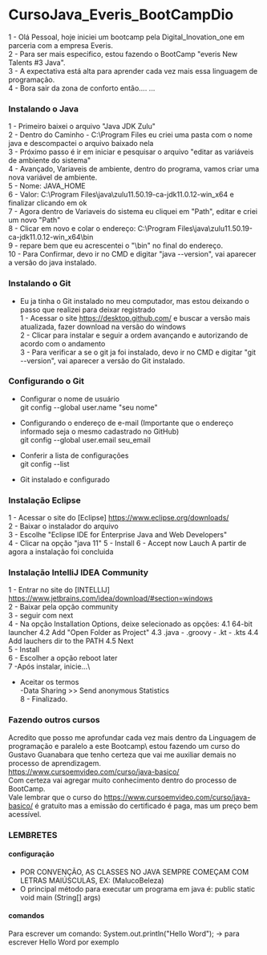 # CursoJava_Everis_BootCampDio

1 - Olá Pessoal, hoje iniciei um bootcamp pela Digital_Inovation_one em parceria com a empresa Everis.\
2 - Para ser mais especifico, estou fazendo o BootCamp "everis New Talents #3 Java".\
3 - A expectativa está alta para aprender cada vez mais essa linguagem de programação.\
4 - Bora sair da zona de conforto então....
...
### Instalando o Java
1 - Primeiro baixei o arquivo "Java JDK Zulu"\
2 - Dentro do Caminho - C:\Program Files eu criei uma pasta com o nome java e descompactei o arquivo baixado nela\
3 - Próximo passo é ir em iniciar e pesquisar o arquivo "editar as variáveis de ambiente do sistema"\
4 - Avançado, Variaveis de ambiente, dentro do programa, vamos criar uma nova variável de ambiente.\
5 - Nome: JAVA_HOME\
6 - Valor: C:\Program Files\java\zulu11.50.19-ca-jdk11.0.12-win_x64 e finalizar clicando em ok\
7 - Agora dentro de Variaveis do sistema eu cliquei em "Path", editar e criei um novo "Path"\
8 - Clicar em novo e colar o endereço: C:\Program Files\java\zulu11.50.19-ca-jdk11.0.12-win_x64\bin\
9 - repare bem que eu acrescentei o "\bin" no final do endereço.\
10 - Para Confirmar, devo ir no CMD e digitar "java --version", vai aparecer a versão do java instalado.

### Instalando o Git
- Eu ja tinha o Git instalado no meu computador, mas estou deixando o passo que realizei para deixar registrado\
1 - Acessar o site https://desktop.github.com/ e buscar a versão mais atualizada, fazer download na versão do windows\
2 - Clicar para instalar e seguir a ordem avançando e autorizando de acordo com o andamento\
3 - Para verificar a se o git ja foi instalado, devo ir no CMD e digitar "git --version", vai aparecer a versão do Git instalado.

### Configurando o Git
- Configurar o nome de usuário\
  git config --global user.name "seu nome"
- Configurando o endereço de e-mail (Importante que o endereço informado seja o mesmo cadastrado no GitHub)\
  git config --global user.email seu_email
- Conferir a lista de configurações\
  git config --list
  
- Git instalado e configurado

### Instalação Eclipse
1 - Acessar o site do [Eclipse] https://www.eclipse.org/downloads/ \
2 - Baixar o instalador do arquivo\
3 - Escolhe "Eclipse IDE for Enterprise Java and Web Developers"\
4 - Clicar na opção "java 11"
5 - Install
6 - Accept now
Lauch
A partir de agora a instalação foi concluida

### Instalação IntelliJ IDEA Community
1 - Entrar no site do [INTELLIJ] https://www.jetbrains.com/idea/download/#section=windows \
2 - Baixar pela opção community\
3 - seguir com next\
4 - Na opção Installation Options, deixe selecionado as opções: 4.1 64-bit launcher 4.2 Add "Open Folder as Project" 4.3 .java - .groovy - .kt - .kts 4.4 Add lauchers dir to the PATH 4.5 Next\
5 - Install\
6 - Escolher a opção reboot later\
7 -Após instalar, inicie...\
- Aceitar os termos\
-Data Sharing >> Send anonymous Statistics\
8 - Finalizado.

### Fazendo outros cursos
Acredito que posso me aprofundar cada vez mais dentro da Linguagem de programação e paralelo a este Bootcamp\ estou fazendo um curso do Gustavo Guanabara que tenho certeza que vai me auxiliar demais no processo de aprendizagem.\
https://www.cursoemvideo.com/curso/java-basico/ \
Com certeza vai agregar muito conhecimento dentro do processo de BootCamp.\
Vale lembrar que o curso do https://www.cursoemvideo.com/curso/java-basico/ é gratuito mas a emissão do certificado é paga, mas um preço bem acessível.


### LEMBRETES
#### configuração
- POR CONVENÇÃO, AS CLASSES NO JAVA SEMPRE COMEÇAM COM LETRAS MAIÚSCULAS, EX: (MalucoBeleza)
- O principal método para executar um programa em java é: public static void main (String[] args)

#### comandos
Para escrever um comando: System.out.println("Hello Word"); -> para escrever Hello Word por exemplo
